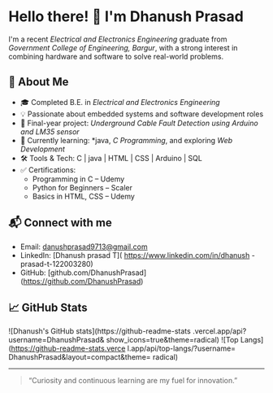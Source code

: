 
# Hello there! 👋 I'm Dhanush Prasad

I'm a recent *Electrical and 
Electronics Engineering* graduate from 
*Government College of Engineering, 
Bargur*, with a strong interest in 
combining hardware and software to 
solve real-world problems.

## 🚀 About Me

- 🎓 Completed B.E. in *Electrical and
 Electronics Engineering*
- 💡 Passionate about embedded systems
 and software development roles
- 🧠 Final-year project: *Underground
 Cable Fault Detection using Arduino and
  LM35 sensor*
- 🌱 Currently learning: *java, 
*C Programming*, and exploring *Web 
Development*
- 🛠 Tools & Tech: C | java | HTML
 | CSS | Arduino | SQL
- ✅ Certifications:
  - Programming in C – Udemy
  - Python for Beginners – Scaler
  - Basics in HTML, CSS – Udemy

## 📬 Connect with me

- Email: danushprasad9713@gmail.com  
- LinkedIn: [Dhanush prasad T](
  https://www.linkedin.com/in/dhanush
  -prasad-t-122003280)  
- GitHub: [github.com/DhanushPrasad]
(https://github.com/DhanushPrasad)

## 📈 GitHub Stats

![Dhanush's GitHub
 stats](https://github-readme-stats
.vercel.app/api?username=DhanushPrasad&
show_icons=true&theme=radical)
![Top 
Langs](https://github-readme-stats.verce
l.app/api/top-langs/?username=
DhanushPrasad&layout=compact&theme=
radical)

---

> “Curiosity and continuous learning are 
my fuel for innovation.”